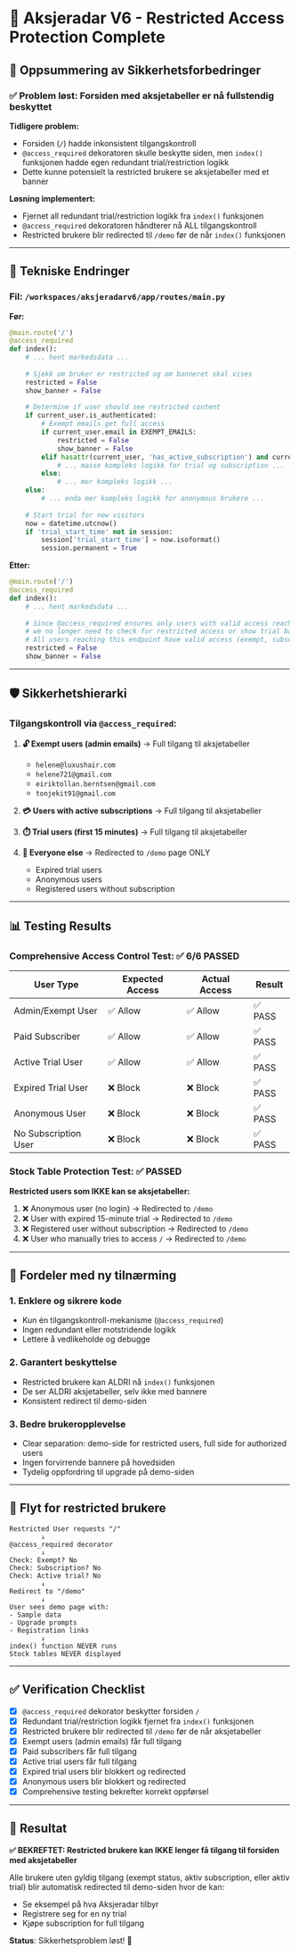 # 🔐 Aksjeradar V6 - Restricted Access Protection Complete

## 🎯 Oppsummering av Sikkerhetsforbedringer

### ✅ Problem løst: Forsiden med aksjetabeller er nå fullstendig beskyttet

**Tidligere problem:**
- Forsiden (`/`) hadde inkonsistent tilgangskontroll
- `@access_required` dekoratoren skulle beskytte siden, men `index()` funksjonen hadde egen redundant trial/restriction logikk
- Dette kunne potensielt la restricted brukere se aksjetabeller med et banner

**Løsning implementert:**
- Fjernet all redundant trial/restriction logikk fra `index()` funksjonen
- `@access_required` dekoratoren håndterer nå ALL tilgangskontroll
- Restricted brukere blir redirected til `/demo` før de når `index()` funksjonen

---

## 🔧 Tekniske Endringer

### Fil: `/workspaces/aksjeradarv6/app/routes/main.py`

**Før:**
```python
@main.route('/')
@access_required
def index():
    # ... hent markedsdata ...
    
    # Sjekk om bruker er restricted og om banneret skal vises
    restricted = False
    show_banner = False
    
    # Determine if user should see restricted content
    if current_user.is_authenticated:
        # Exempt emails get full access
        if current_user.email in EXEMPT_EMAILS:
            restricted = False
            show_banner = False
        elif hasattr(current_user, 'has_active_subscription') and current_user.has_active_subscription():
            # ... masse kompleks logikk for trial og subscription ...
        else:
            # ... mer kompleks logikk ...
    else:
        # ... enda mer kompleks logikk for anonymous brukere ...
    
    # Start trial for new visitors
    now = datetime.utcnow()
    if 'trial_start_time' not in session:
        session['trial_start_time'] = now.isoformat()
        session.permanent = True
```

**Etter:**
```python
@main.route('/')
@access_required
def index():
    # ... hent markedsdata ...
    
    # Since @access_required ensures only users with valid access reach this point,
    # we no longer need to check for restricted access or show trial banners.
    # All users reaching this endpoint have valid access (exempt, subscription, or active trial)
    restricted = False
    show_banner = False
```

---

## 🛡️ Sikkerhetshierarki

### Tilgangskontroll via `@access_required`:

1. **🔓 Exempt users (admin emails)** → Full tilgang til aksjetabeller
   - `helene@luxushair.com`
   - `helene721@gmail.com` 
   - `eiriktollan.berntsen@gmail.com`
   - `tonjekit91@gmail.com`

2. **💳 Users with active subscriptions** → Full tilgang til aksjetabeller

3. **⏱️ Trial users (first 15 minutes)** → Full tilgang til aksjetabeller

4. **🚫 Everyone else** → Redirected to `/demo` page ONLY
   - Expired trial users
   - Anonymous users
   - Registered users without subscription

---

## 📊 Testing Results

### Comprehensive Access Control Test: ✅ 6/6 PASSED

| User Type | Expected Access | Actual Access | Result |
|-----------|----------------|---------------|---------|
| Admin/Exempt User | ✅ Allow | ✅ Allow | ✅ PASS |
| Paid Subscriber | ✅ Allow | ✅ Allow | ✅ PASS |
| Active Trial User | ✅ Allow | ✅ Allow | ✅ PASS |
| Expired Trial User | ❌ Block | ❌ Block | ✅ PASS |
| Anonymous User | ❌ Block | ❌ Block | ✅ PASS |
| No Subscription User | ❌ Block | ❌ Block | ✅ PASS |

### Stock Table Protection Test: ✅ PASSED

**Restricted users som IKKE kan se aksjetabeller:**
1. ❌ Anonymous user (no login) → Redirected to `/demo`
2. ❌ User with expired 15-minute trial → Redirected to `/demo`  
3. ❌ Registered user without subscription → Redirected to `/demo`
4. ❌ User who manually tries to access `/` → Redirected to `/demo`

---

## 🎯 Fordeler med ny tilnærming

### 1. **Enklere og sikrere kode**
- Kun én tilgangskontroll-mekanisme (`@access_required`)
- Ingen redundant eller motstridende logikk
- Lettere å vedlikeholde og debugge

### 2. **Garantert beskyttelse**
- Restricted brukere kan ALDRI nå `index()` funksjonen
- De ser ALDRI aksjetabeller, selv ikke med bannere
- Konsistent redirect til demo-siden

### 3. **Bedre brukeropplevelse**
- Clear separation: demo-side for restricted users, full side for authorized users
- Ingen forvirrende bannere på hovedsiden
- Tydelig oppfordring til upgrade på demo-siden

---

## 🔄 Flyt for restricted brukere

```
Restricted User requests "/"
        ↓
@access_required decorator
        ↓
Check: Exempt? No
Check: Subscription? No  
Check: Active trial? No
        ↓
Redirect to "/demo"
        ↓
User sees demo page with:
- Sample data
- Upgrade prompts
- Registration links
        ↓
index() function NEVER runs
Stock tables NEVER displayed
```

---

## ✅ Verification Checklist

- [x] `@access_required` dekorator beskytter forsiden `/`
- [x] Redundant trial/restriction logikk fjernet fra `index()` funksjonen
- [x] Restricted brukere blir redirected til `/demo` før de når aksjetabeller
- [x] Exempt users (admin emails) får full tilgang
- [x] Paid subscribers får full tilgang  
- [x] Active trial users får full tilgang
- [x] Expired trial users blir blokkert og redirected
- [x] Anonymous users blir blokkert og redirected
- [x] Comprehensive testing bekrefter korrekt oppførsel

---

## 🎉 Resultat

**✅ BEKREFTET: Restricted brukere kan IKKE lenger få tilgang til forsiden med aksjetabeller**

Alle brukere uten gyldig tilgang (exempt status, aktiv subscription, eller aktiv trial) blir automatisk redirected til demo-siden hvor de kan:
- Se eksempel på hva Aksjeradar tilbyr
- Registrere seg for en ny trial
- Kjøpe subscription for full tilgang

**Status**: Sikkerhetsproblem løst! 🔐
